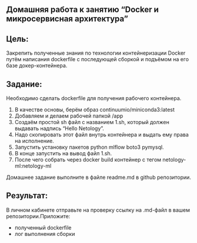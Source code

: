 ## Домашняя работа к занятию “Docker и микросервисная архитектура”

## **Цель**: 

Закрепить полученные знания по технологии контейнеризации Docker путём написания dockerfile с последующей сборкой и подъёмом на его базе докер-контейнера.

## **Задание**:
Необходимо сделать dockerfile для получения рабочего контейнера.
1.	В качестве основы, берём образ continuumio/miniconda3:latest
2.	Добавляем и делаем рабочей папкой /app 
3.	Создаём простой sh файл с названием 1.sh, который должен выдавать надпись “Hello Netology”.
4.	Надо скопировать этот файл внутрь контейнера и выдать ему права на исполнение.
5.	Запустить установку пакетов python mlflow boto3 pymysql.
6.	В конце запустить на вывод файл 1.sh.
7.	После чего собрать через docker build контейнер с тегом netology-ml:netology-ml

Домашнее задание выполните в файле readme.md в github репозитории.

## **Результат**: 
В личном кабинете отправьте на проверку ссылку на .md-файл в вашем репозитории.Приложите:
- полученный dockerfile
- лог выполнения сборки
